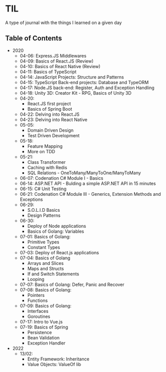 # TIL

A type of journal with the things I learned on a given day

## Table of Contents
- 2020
  - 04-06: Express.JS Middlewares
  - 04-09: Basics of React.JS (Review)
  - 04-10: Basics of React Native (Review)
  - 04-11: Basics of TypeScript
  - 04-14: JavaScript Projects: Structure and Patterns
  - 04-15: TypeScript Back-end projects: Database and TypeORM
  - 04-17: Node.JS back-end: Register, Auth and Exception Handling
  - 04-18: Unity 3D: Creator Kit - RPG, Basics of Unity 3D
  - 04-20:
    - React.JS first project
    - Basics of Spring Boot
  - 04-22: Delving into React.JS
  - 04-23: Delving into React Native
  - 05-05:
    - Domain Driven Design
    - Test Driven Development
  - 05-18:
    - Feature Mapping
    - More on TDD
  - 05-21:
    - Class Transformer
    - Caching with Redis
    - SQL Relations - OneToMany/ManyToOne/ManyToMany
  - 06-07: Codenation C# Module I - Basics
  - 06-14: ASP.NET API - Bulding a simple ASP.NET API in 15 minutes
  - 06-15: C# Unit Testing
  - 06-21: Codenation C# Module III - Generics, Extension Methods and Exceptions
  - 06-29:
    - S.O.L.I.D Basics
    - Design Patterns
  - 06-30:
    - Deploy of Node applications
    - Basics of Golang: Variables
  - 07-01: Basics of Golang:
    - Primitive Types
    - Constant Types
  - 07-03: Deploy of React.js applications
  - 07-04: Basics of Golang
    - Arrays and Slices
    - Maps and Structs
    - If and Switch Statements
    - Looping
  - 07-07: Basics of Golang: Defer, Panic and Recover
  - 07-08: Basics of Golang:
    - Pointers
    - Functions
  - 07-09: Basics of Golang:
    - Interfaces
    - Goroutines
  - 07-17: Intro to Vue.js
  - 07-19: Basics of Spring
    - Persistence
    - Bean Validation
    - Exception Handler
- 2022
  - 13/02:
    - Entity Framework: Inheritance
    - Value Objects: ValueOf lib
